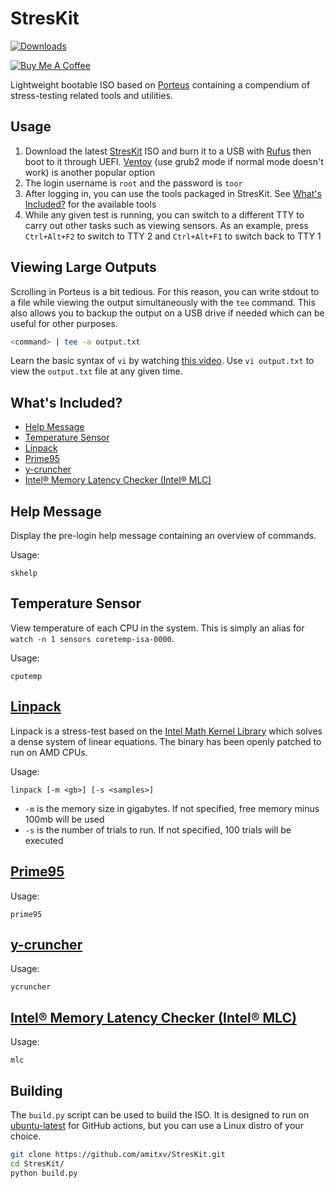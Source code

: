 # StresKit

[![Downloads](https://img.shields.io/github/downloads/amitxv/StresKit/total.svg)](https://github.com/amitxv/StresKit/releases)

[![Buy Me A Coffee](https://www.buymeacoffee.com/assets/img/custom_images/orange_img.png)](https://www.buymeacoffee.com/amitxv)

Lightweight bootable ISO based on [Porteus](https://www.porteus.org) containing a compendium of stress-testing related tools and utilities.

## Usage

1. Download the latest [StresKit](https://github.com/amitxv/StresKit/releases) ISO and burn it to a USB with [Rufus](https://rufus.ie/en) then boot to it through UEFI. [Ventoy](https://www.ventoy.net/en/index.html) (use grub2 mode if normal mode doesn't work) is another popular option
2. The login username is ``root`` and the password is ``toor``
3. After logging in, you can use the tools packaged in StresKit. See [What's Included?](#whats-included) for the available tools
4. While any given test is running, you can switch to a different TTY to carry out other tasks such as viewing sensors. As an example, press ``Ctrl+Alt+F2`` to switch to TTY 2 and ``Ctrl+Alt+F1`` to switch back to TTY 1

## Viewing Large Outputs

Scrolling in Porteus is a bit tedious. For this reason, you can write stdout to a file while viewing the output simultaneously with the ``tee`` command. This also allows you to backup the output on a USB drive if needed which can be useful for other purposes.

```sh
<command> | tee -a output.txt
```

Learn the basic syntax of ``vi`` by watching [this video](https://www.youtube.com/watch?v=vo2FXvPkcEA). Use ``vi output.txt`` to view the ``output.txt`` file at any given time.

## What's Included?

- [Help Message](#help-message)
- [Temperature Sensor](#temperature-sensor)
- [Linpack](#linpack)
- [Prime95](#prime95)
- [y-cruncher](#y-cruncher)
- [Intel® Memory Latency Checker (Intel® MLC)](#intel®-memory-latency-checker-intel®-mlc)

## Help Message

Display the pre-login help message containing an overview of commands.

Usage:

```
skhelp
```

## Temperature Sensor

View temperature of each CPU in the system. This is simply an alias for ``watch -n 1 sensors coretemp-isa-0000``.

Usage:

```
cputemp
```

## [Linpack](https://en.wikipedia.org/wiki/LINPACK_benchmarks)

Linpack is a stress-test based on the [Intel Math Kernel Library](https://www.intel.com/content/www/us/en/developer/tools/oneapi/onemkl.html#gs.4kgof5) which solves a dense system of linear equations. The binary has been openly patched to run on AMD CPUs.

Usage:

```
linpack [-m <gb>] [-s <samples>]
```

- ``-m`` is the memory size in gigabytes. If not specified, free memory minus 100mb will be used
- ``-s`` is the number of trials to run. If not specified, 100 trials will be executed

## [Prime95](https://www.mersenne.org/download)

Usage:

```
prime95
```

## [y-cruncher](http://www.numberworld.org/y-cruncher)

Usage:

```
ycruncher
```

## [Intel® Memory Latency Checker (Intel® MLC)](https://www.intel.com/content/www/us/en/developer/articles/tool/intelr-memory-latency-checker.html)

Usage:

```
mlc
```

## Building

The ``build.py`` script can be used to build the ISO. It is designed to run on [ubuntu-latest](https://docs.github.com/en/actions/using-workflows/workflow-syntax-for-github-actions#choosing-github-hosted-runners) for GitHub actions, but you can use a Linux distro of your choice.

```bash
git clone https://github.com/amitxv/StresKit.git
cd StresKit/
python build.py
```
